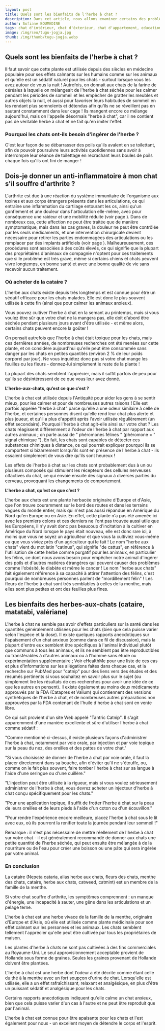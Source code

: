 ```yaml
---
layout: post
title: Quels sont les bienfaits de l'herbe à chat ?
description: Dans cet article, nous allons examiner certains des problèmes les plus courants auxquels sont confrontés les chats dans le monde et discuter de leurs solutions.
author: Sofiane BOUMEDINE
tags: chat d'intérieur, chat d'éxterieur, chat d'appartement, education du chat, conseil pour chat.
image: /img/seo/tugu-jogja.jpg
thumb: /img/thumb/tugu-jogja.webp
---
```

## Quels sont les bienfaits de l'herbe à chat ?

Il faut savoir que cette plante est utilisée depuis des siècles en médecine populaire pour ses effets calmants sur les humains comme sur les animaux et qu'elle est un sédatif naturel pour les chats - surtout lorsque vous les avez autour de vous la nuit ! Autrefois, on donnait aux chats de la farine de céréales à laquelle on mélangeait de l'herbe à chat séchée pour les calmer pendant les périodes de sommeil et les empêcher de gratter les meubles et autres objets la nuit, et aussi pour favoriser leurs habitudes de sommeil en les rendant plus somnolents et détendus afin qu'ils ne se réveillent pas en sautant constamment dans leur cage ! Ils mangent encore ce mélange aujourd'hui, mais on l'appelle désormais "herbe à chat", car il ne contient pas de véritable herbe à chat et ne fait qu'en imiter l'effet.

### Pourquoi les chats ont-ils besoin d'ingérer de l'herbe ?

C'est leur façon de se débarrasser des poils qu'ils avalent en se toilettant, afin de pouvoir poursuivre leurs activités quotidiennes sans avoir à interrompre leur séance de toilettage en recrachant leurs boules de poils chaque fois qu'ils ont fini de manger !

## Dois-je donner un anti-inflammatoire à mon chat s'il souffre d'arthrite ?

L'arthrite est due à une réaction du système immunitaire de l'organisme aux toxines et aux corps étrangers présents dans les articulations, ce qui entraîne une inflammation du cartilage entourant les os, ainsi qu'un gonflement et une douleur dans l'articulation elle-même, avec pour conséquence une raideur et une mobilité réduite (voir page ). Dans de nombreux cas, cette affection ne peut être traitée que de manière symptomatique, mais dans les cas graves, la douleur ne peut être contrôlée par les seuls médicaments, et une intervention chirurgicale devient nécessaire pour retirer les parties endommagées des articulations ou les remplacer par des implants artificiels (voir page ). Malheureusement, ces procédures sont associées à des coûts élevés, ce qui signifie que la plupart des propriétaires d'animaux de compagnie n'optent pour ces traitements que si le problème est très grave, même si certains chiens et chats peuvent vivre longtemps, en bonne santé et avec une bonne qualité de vie sans recevoir aucun traitement.

### Où acheter de la cataire ?

L'herbe aux chats existe depuis très longtemps et est connue pour être un sédatif efficace pour les chats malades. Elle est donc le plus souvent utilisée à cette fin (ainsi que pour calmer les animaux anxieux).

Vous pouvez cultiver l'herbe à chat en la semant au printemps, mais si vous voulez être sûr que votre chat ne la mangera pas, elle doit d'abord être séchée pendant plusieurs jours avant d'être utilisée - et même alors, certains chats peuvent encore la goûter !

On pensait autrefois que l'herbe à chat était toxique pour les chats, mais ces dernières années, de nombreuses recherches ont été menées sur cette plante, et on considère aujourd'hui qu'elle peut être consommée sans danger par les chats en petites quantités (environ 2 % de leur poids corporel par jour). Ne vous inquiétez donc pas si votre chat mange les feuilles ou les fleurs - donnez-lui simplement le reste de la plante !

La plupart des chats semblent l'apprécier, mais il suffit parfois de peu pour qu'ils se désintéressent de ce que vous leur avez donné.

**L’herbe-aux-chats, qu’est ce que c’est ?**

L'herbe à chat est utilisée depuis l'Antiquité pour aider les gens à se sentir mieux, pour les calmer et pour de nombreuses autres raisons ! Elle est parfois appelée "herbe à chat" parce qu'elle a une odeur similaire à celle de l'herbe, et certaines personnes disent qu'elle rend leur chat plus alerte et plus joueur, et qu'il a plus d'appétit après l'avoir utilisée régulièrement (un effet secondaire).
Pourquoi l'herbe à chat agit-elle ainsi sur votre chat ? Les chats réagissent différemment à l'odeur de l'herbe à chat par rapport aux autres animaux ; on parle aussi de " phéromones félines " (phéromone = " signal chimique "). En fait, les chats sont capables de détecter ces substances chimiques à distance, ce qui pourrait expliquer pourquoi ils se comportent si bizarrement lorsqu'ils sont en présence de l'herbe à chat - ils essaient simplement de vous dire qu'ils sont heureux !

Les effets de l'herbe à chat sur les chats sont probablement dus à un ou plusieurs composés qui stimulent les récepteurs des cellules nerveuses olfactives du chat, ce qui envoie ensuite des signaux à diverses parties du cerveau, provoquant les changements de comportement.

**L’herbe a chat, qu’est ce que c’est ?**

L'herbe aux chats est une plante herbacée originaire d'Europe et d'Asie, que l'on trouve couramment sur le bord des routes et dans les terrains vagues du monde entier, mais qui n'est pas aussi répandue en Amérique du Nord qu'en Europe ou en Asie. En effet, cette plante n'a pas été amenée ici avec les premiers colons et ces derniers ne l'ont pas trouvée aussi utile que les Européens, il n'y avait donc pas beaucoup d'incitation à la cultiver en Amérique du Nord lorsque le pays était nouveau, elle est donc rare ici, à moins que vous ne soyez un agriculteur et que vous la cultiviez vous-même ou que vous viviez près d'un agriculteur qui le fait ! Le nom "herbe aux chats" vient du mot latin "catinus", qui signifie "de cattus", en référence à l'utilisation de cette herbe comme purgatif pour les animaux, en particulier les félins, ce dont nous avons besoin pour empêcher notre animal d'ingérer des poils et d'autres matières étrangères qui peuvent causer des problèmes comme l'obésité, le diabète et même le cancer ! Le nom "herbe aux chats" fait également référence à sa capacité à attirer l'attention des félins, c'est pourquoi de nombreuses personnes parlent de "mordillement félin" ! Les fleurs de l'herbe à chat sont très semblables à celles de la menthe, mais elles sont plus petites et ont des feuilles plus fines.

## Les bienfaits des herbes-aux-chats (cataire, matatabi, valériane)

L'herbe à chat ne semble pas avoir d'effets particuliers sur la santé dans les quantités généralement utilisées pour les chats (bien que cela puisse varier selon l'espèce et la dose). Il existe quelques rapports anecdotiques sur l'apaisement d'un chat anxieux (comme dans ce fil de discussion), mais la plupart d'entre eux semblent être spécifiques à l'animal individuel plutôt que communs à tous les animaux, et ils ne semblent pas être reproductibles ou transférables à d'autres animaux ou à l'homme sans étude ou expérimentation supplémentaire ; Voir eHealthMe pour une liste de ces cas et plus d'informations sur les allégations faites dans chaque cas, et la recherche sur PubMed pour "catnip" pour des liens vers des études et des résumés pertinents si vous souhaitez en savoir plus sur le sujet (ou simplement lire les résultats de ces recherches pour avoir une idée de ce que les autres en pensent).
Il existe également au moins deux médicaments approuvés par la FDA (Catapres et Valium) qui contiennent des versions synthétiques de l'herbe à chat, et de nombreuses autres préparations non approuvées par la FDA contenant de l'huile d'herbe à chat sont en vente libre.

Ce qui suit provient d'un site Web appelé "Tantric Catnip". Il s'agit apparemment d'une manière excellente et sûre d'utiliser l'herbe à chat comme sédatif :

"Comme mentionné ci-dessus, il existe plusieurs façons d'administrer l'herbe à chat, notamment par voie orale, par injection et par voie topique sur la peau du nez, des oreilles et des pattes de votre chat."

"Si vous choisissez de donner de l'herbe à chat par voie orale, il faut la placer directement dans sa bouche, afin d'éviter qu'il ne s'étouffe, ou, comme on le fait plus souvent, faire tomber l'herbe à chat sur sa langue à l'aide d'une seringue ou d'une cuillère."

"L'injection peut être utilisée à la rigueur, mais si vous voulez sérieusement administrer de l'herbe à chat, vous devrez acheter un injecteur d'herbe à chat conçu spécifiquement pour les chats."

"Pour une application topique, il suffit de frotter l'herbe à chat sur la peau de leurs oreilles et de leurs pieds à l'aide d'un coton ou d'un écouvillon."

"Pour rendre l'expérience encore meilleure, placez l'herbe à chat sous le lit avec eux, où ils pourront la renifler toute la journée pendant leur sommeil !"

Remarque : il n'est pas nécessaire de mettre réellement de l'herbe à chat sur votre chat - il est généralement recommandé de donner aux chats une petite quantité de l'herbe séchée, qui peut ensuite être mélangée à de la nourriture ou de l'eau pour créer une boisson ou une pâte qui sera ingérée par votre animal.

### En conclusion

La cataire (Nepeta cataria, alias herbe aux chats, fleurs des chats, menthe des chats, cataire, herbe aux chats, catweed, catmint) est un membre de la famille de la menthe.

Si votre chat souffre d'arthrite, les symptômes comprennent : un manque d'énergie, une incapacité à sauter, une gêne dans les articulations et un pelage terne.

L'herbe à chat est une herbe vivace de la famille de la menthe, originaire d'Europe et d'Asie, où elle est utilisée comme plante médicinale pour son effet calmant sur les personnes et les animaux. Les chats semblent tellement l'apprécier qu'elle peut être cultivée par tous les propriétaires de maison.

Les plantes d'herbe à chats ne sont pas cultivées à des fins commerciales au Royaume-Uni. Le seul approvisionnement acceptable provient de Hollande sous forme de graines. Seules les graines provenant de Hollande doivent être plantées.

L'herbe à chat est une herbe dont l'odeur a été décrite comme étant celle du thé à la menthe avec un fort soupçon d'urine de chat. Lorsqu'elle est utilisée, elle a un effet rafraîchissant, relaxant et analgésique, en plus d'être un puissant sédatif et analgésique pour les chats.

Certains rapports anecdotiques indiquent qu'elle calme un chat anxieux, bien que cela puisse varier d'un cas à l'autre et ne peut être reproduit que par l'animal.

L'herbe à chat est connue pour être apaisante pour les chats et l'est également pour nous - un excellent moyen de détendre le corps et l'esprit.
